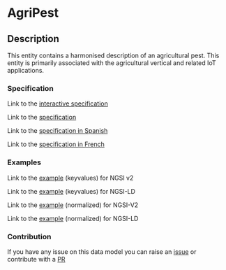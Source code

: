 # AgriPest

## Description 

This entity contains a harmonised description of an agricultural pest. This
entity is primarily associated with the agricultural vertical and related
IoT applications.

### Specification

Link to the [interactive specification](https://swagger.lab.fiware.org/?url=https://smart-data-models.github.io/dataModel.Agrifood/AgriPest/swagger.yaml)

Link to the [specification](https://github.com/smart-data-models/dataModel.Agrifood/blob/master/AgriPest/doc/spec.md)

Link to the [specification in Spanish](https://github.com/smart-data-models/dataModel.Agrifood/blob/master/AgriPest/doc/spec_ES.md)

Link to the [specification in French](https://github.com/smart-data-models/dataModel.Agrifood/blob/master/AgriPest/doc/spec_FR.md)
### Examples

Link to the [example](https://smart-data-models.github.io/dataModel.Agrifood/AgriPest/examples/example.json) (keyvalues) for NGSI v2

Link to the [example](https://smart-data-models.github.io/dataModel.Agrifood/AgriPest/examples/example.jsonld) (keyvalues) for NGSI-LD

Link to the [example](https://smart-data-models.github.io/dataModel.Agrifood/AgriPest/examples/example-normalized.json) (normalized) for NGSI-V2

Link to the [example](https://smart-data-models.github.io/dataModel.Agrifood/AgriPest/examples/example-normalized.jsonld) (normalized) for NGSI-LD
### Contribution

 If you have any issue on this data model you can raise an [issue](https://github.com/smart-data-models/dataModel.Agrifood/issues)  or contribute with a [PR](https://github.com/smart-data-models/dataModel.Agrifood/pulls)